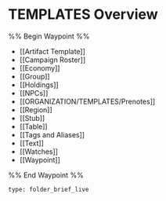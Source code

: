 # TEMPLATES Overview
%% Begin Waypoint %%
- [[Artifact Template]]
- [[Campaign Roster]]
- [[Economy]]
- [[Group]]
- [[Holdings]]
- [[NPCs]]
- [[ORGANIZATION/TEMPLATES/Prenotes]]
- [[Region]]
- [[Stub]]
- [[Table]]
- [[Tags and Aliases]]
- [[Text]]
- [[Watches]]
- [[Waypoint]]

%% End Waypoint %%
 
```ccard
type: folder_brief_live
```
 
